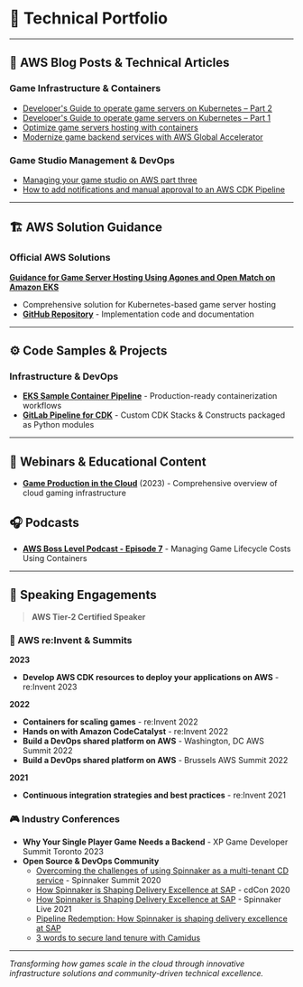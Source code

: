 # 🎯 Technical Portfolio
---

## 📝 **AWS Blog Posts & Technical Articles**

### **Game Infrastructure & Containers**
- [Developer's Guide to operate game servers on Kubernetes – Part 2](https://aws.amazon.com/blogs/gametech/developers-guide-to-operate-game-servers-on-kubernetes-part-2/)
- [Developer's Guide to operate game servers on Kubernetes – Part 1](https://aws.amazon.com/blogs/gametech/developers-guide-to-operate-game-servers-on-kubernetes-part-1/)
- [Optimize game servers hosting with containers](https://aws.amazon.com/blogs/gametech/optimize-game-servers-hosting-with-containers/)
- [Modernize game backend services with AWS Global Accelerator](https://aws.amazon.com/blogs/gametech/modernize-game-backend-services-with-aws-global-accelerator/)

### **Game Studio Management & DevOps**
- [Managing your game studio on AWS part three](https://aws.amazon.com/blogs/gametech/managing-your-game-studio-on-aws-part-three/)
- [How to add notifications and manual approval to an AWS CDK Pipeline](https://aws.amazon.com/blogs/devops/how-to-add-notifications-and-manual-approval-to-an-aws-cdk-pipeline/)

---

## 🏗️ **AWS Solution Guidance**

### **Official AWS Solutions**
**[Guidance for Game Server Hosting Using Agones and Open Match on Amazon EKS](https://aws.amazon.com/solutions/guidance/game-server-hosting-using-agones-and-open-match-on-amazon-eks/)**
- Comprehensive solution for Kubernetes-based game server hosting
- **[GitHub Repository](https://github.com/aws-solutions-library-samples/guidance-for-game-server-hosting-using-agones-and-open-match-on-amazon-eks)** - Implementation code and documentation

---

## ⚙️ **Code Samples & Projects**

### **Infrastructure & DevOps**
- **[EKS Sample Container Pipeline](https://github.com/aws-samples/eks-container-pipeline-cdk-template)** - Production-ready containerization workflows
- **[GitLab Pipeline for CDK](https://github.com/aws-samples/cdk-python-module-gitlab-pipeline)** - Custom CDK Stacks & Constructs packaged as Python modules

---

## 🎥 **Webinars & Educational Content**

- **[Game Production in the Cloud](https://www.youtube.com/watch?v=XYmBbBXcAQE&t=10s)** (2023) - Comprehensive overview of cloud gaming infrastructure

## 🎧 **Podcasts**

- **[AWS Boss Level Podcast - Episode 7](https://www.youtube.com/watch?v=6UaJMW3gKS0&list=PLuGWzrvNze7IDvJplS9JaaFR1ZU8KWpAX&index=2)** - Managing Game Lifecycle Costs Using Containers

---

## 🎤 **Speaking Engagements**

> **AWS Tier-2 Certified Speaker**

### **🚀 AWS re:Invent & Summits**

**2023**
- **Develop AWS CDK resources to deploy your applications on AWS** - re:Invent 2023

**2022**
- **Containers for scaling games** - re:Invent 2022
- **Hands on with Amazon CodeCatalyst** - re:Invent 2022
- **Build a DevOps shared platform on AWS** - Washington, DC AWS Summit 2022
- **Build a DevOps shared platform on AWS** - Brussels AWS Summit 2022

**2021**
- **Continuous integration strategies and best practices** - re:Invent 2021

### 🎮 Industry Conferences
- **Why Your Single Player Game Needs a Backend** - XP Game Developer Summit Toronto 2023
- **Open Source & DevOps Community**
  - [Overcoming the challenges of using Spinnaker as a multi-tenant CD service](https://www.youtube.com/watch?v=Ed9IHsi40PI) - Spinnaker Summit 2020
  - [How Spinnaker is Shaping Delivery Excellence at SAP](https://www.youtube.com/watch?v=A9tfyrayv9M) - cdCon 2020
  - [How Spinnaker is Shaping Delivery Excellence at SAP](https://www.youtube.com/watch?v=vOHbiDK3tGU) - Spinnaker Live 2021
  - [Pipeline Redemption: How Spinnaker is shaping delivery excellence at SAP](https://blog.spinnaker.io/pipeline-redemption-how-spinnaker-is-shaping-delivery-excellence-at-sap-3b3c931b4f63)
  - [3 words to secure land tenure with Camidus](https://what3words.com/news/general/camidus)

---

*Transforming how games scale in the cloud through innovative infrastructure solutions and community-driven technical excellence.*
